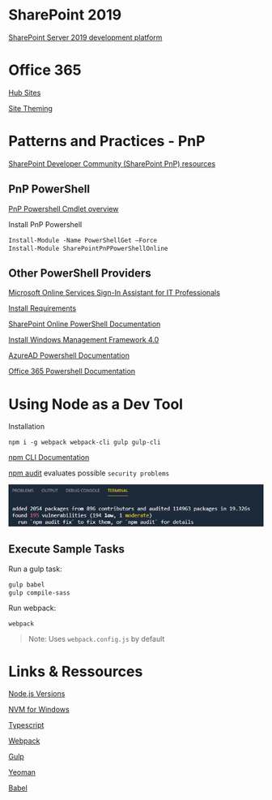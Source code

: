 # SharePoint 2019

[SharePoint Server 2019 development platform](https://docs.microsoft.com/en-us/sharepoint/dev/general-development/sharepoint-2019-development-platform)

# Office 365

[Hub Sites](https://docs.microsoft.com/en-us/sharepoint/dev/features/hub-site/hub-site-overview)

[Site Theming](https://docs.microsoft.com/en-us/sharepoint/dev/declarative-customization/site-theming/sharepoint-site-theming-overview)

# Patterns and Practices - PnP

[SharePoint Developer Community (SharePoint PnP) resources](https://docs.microsoft.com/en-us/sharepoint/dev/community/community)

## PnP PowerShell

[PnP Powershell Cmdlet overview](https://docs.microsoft.com/en-us/powershell/sharepoint/sharepoint-pnp/sharepoint-pnp-cmdlets?view=sharepoint-ps)

Install PnP Powershell

```
Install-Module -Name PowerShellGet –Force
Install-Module SharePointPnPPowerShellOnline
```

## Other PowerShell Providers

[Microsoft Online Services Sign-In Assistant for IT Professionals](https://www.microsoft.com/en-us/download/details.aspx?id=28177)

[Install Requirements](https://docs.microsoft.com/en-us/office365/enterprise/powershell/connect-to-office-365-powershell)

[SharePoint Online PowerShell Documentation](https://docs.microsoft.com/en-us/powershell/module/sharepoint-online/?view=sharepoint-ps)

[Install Windows Management Framework 4.0](https://www.microsoft.com/en-us/download/details.aspx?id=40855)

[AzureAD Powershell Documentation](https://docs.microsoft.com/en-gb/powershell/module/Azuread/?view=azureadps-2.0)

[Office 365 Powershell Documentation](https://docs.microsoft.com/en-us/office365/enterprise/powershell/connect-to-office-365-powershell)

# Using Node as a Dev Tool

Installation

```
npm i -g webpack webpack-cli gulp gulp-cli
```

[npm CLI Documentation](https://docs.npmjs.com/cli-documentation/)

[npm audit](https://docs.npmjs.com/cli/audit.html) evaluates possible `security problems`

![audit](_images/npm-audit.png)

## Execute Sample Tasks

Run a gulp task: 

```
gulp babel
gulp compile-sass
```
Run webpack: 

```
webpack
```
> Note: Uses `webpack.config.js` by default


# Links & Ressources

[Node.js Versions](https://nodejs.org/en/download/releases/)

[NVM for Windows](https://github.com/coreybutler/nvm-windows)

[Typescript](https://www.typescriptlang.org/)

[Webpack](https://webpack.js.org/)

[Gulp](https://gulpjs.com/)

[Yeoman](https://yeoman.io/)

[Babel](https://babeljs.io/)